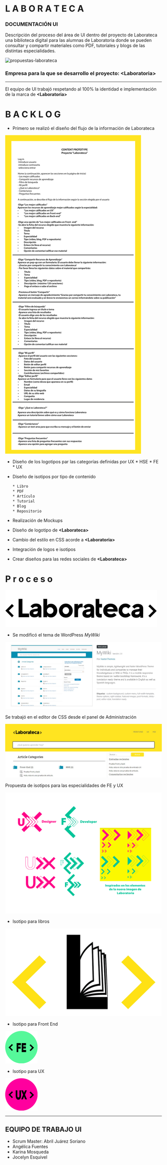 # L A B O R A T E C A

### DOCUMENTACIÓN UI

Descripción del proceso del área de UI dentro del proyecto de Laborateca una biblioteca digital para las alumnas de Laboratoria donde se pueden consultar y compartir materiales como PDF, tutoriales y blogs de las distintas especialidades.

![propuestas-laborateca](https://user-images.githubusercontent.com/32865535/38584678-99784992-3cdc-11e8-809b-500e3c836609.jpg)

### Empresa para la que se desarrollo el proyecto: **<Laboratoria\>**
***
El equipo de UI trabajó respetando al 100% la identidad e implementación de la marca de **<Laboratoria\>**

# B A C K L O G

* Primero se realizó el diseño del flujo de la información de Laborateca

![logo.png](assets/images/content001-01.jpg)

* Diseño de los logotipos par las categorías definidas por UX
       * HSE
       * FE
       * UX
* Diseño de isotipos por tipo de contenido

      * Libro
      * PDF
      * Artículo
      * Tutorial
      * Blog
      * Repositorio
* Realización de Mockups
* Diseño de logotipo de **<Laborateca\>**
* Cambio del estilo en CSS acorde a **<Laboratoria\>**
* Integración de logos e isotipos
* Crear diseños para las redes sociales de **<Laborateca\>**

# P r o c e s o

![logo.png](assets/images/logo.png)

* Se modificó el tema de WordPress *MyWiki*

![tema.jpg](assets/images/tema.jpg)

Se trabajó en el editor de CSS desde el panel de Administración

![labo.jpg](assets/images/labo.jpg)

Propuesta de isotipos para las especialidades de FE y UX

![labo.jpg](assets/images/propuesta.png)

* Isotipo para libros

![iso-laborateca2.png](assets/images/iso-laborateca2.png)

* Isotipo para Front End

![front-end.png](assets/icons/iconos-ux-02.png)

* Isotipo para UX

![front-end.png](assets/icons/ux-med-02.png)



***
## EQUIPO DE TRABAJO UI

* Scrum Master: Abril Juárez Soriano
* Angélica Fuentes
* Karina Mosqueda
* Jocelyn Esquivel
